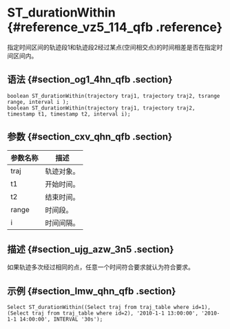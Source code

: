 # ST\_durationWithin {#reference_vz5_114_qfb .reference}

指定时间区间的轨迹段1和轨迹段2经过某点\(空间相交点\)的时间相差是否在指定时间区间内。

## 语法 {#section_og1_4hn_qfb .section}

``` {#codeblock_0wi_d8p_lhg}
boolean ST_durationWithin(trajectory traj1, trajectory traj2, tsrange range, interval i );
boolean ST_durationWithin(trajectory traj1, trajectory traj2, timestamp t1, timestamp t2, interval i);
```

## 参数 {#section_cxv_qhn_qfb .section}

|参数名称|描述|
|----|--|
|traj|轨迹对象。|
|t1|开始时间。|
|t2|结束时间。|
|range|时间段。|
|i|时间间隔。|

## 描述 {#section_ujg_azw_3n5 .section}

如果轨迹多次经过相同的点，任意一个时间符合要求就认为符合要求。

## 示例 {#section_lmw_qhn_qfb .section}

``` {#codeblock_cv9_pdt_re5}
Select ST_durationWithin((Select traj from traj_table where id=1), (Select traj from traj_table where id=2), '2010-1-1 13:00:00', '2010-1-1 14:00:00', INTERVAL '30s');
```

